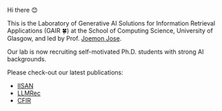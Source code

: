 Hi there 😊

This is the Laboratory of Generative AI Solutions for Information Retrieval Applications (GAIR 🍀) at the School of Computing Science,  University of Glasgow, and led by Prof. [Joemon Jose](https://www.gla.ac.uk/schools/computing/staff/joemonjose/).

Our lab is now recruiting self-motivated Ph.D. students with strong AI backgrounds.

Please check-out our latest publications:
* [IISAN](https://arxiv.org/abs/2404.02059)
* [LLMRec](https://arxiv.org/abs/2403.16948)
* [CFIR](https://arxiv.org/abs/2402.15276)
